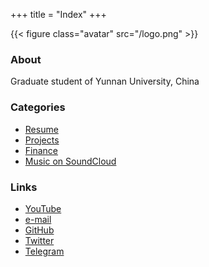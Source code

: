 +++
title = "Index"
+++

{{< figure class="avatar" src="/logo.png" >}}

### About

Graduate student of Yunnan University, China

### Categories

- [Resume](portfolio)
- [Projects](project)
- [Finance](finance)
- [Music on SoundCloud](https://soundcloud.com/joel-meles)

### Links

- [YouTube](https://www.youtube.com/channel/UCEF4jrMld3MmgUfc8g-kHCA)
- [e-mail](mailto:tojoelmeles@gmail.com)
- [GitHub](https://github.com/eyoelmeles)
- [Twitter](https://twitter.com/joelmcmeles)
- [Telegram](https://t.me/eoel007)
